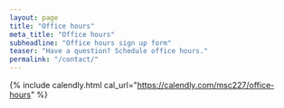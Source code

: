 ```yaml
---
layout: page
title: "Office hours"
meta_title: "Office hours"
subheadline: "Office hours sign up form"
teaser: "Have a question? Schedule office hours."
permalink: "/contact/"
---
```


{% include calendly.html cal_url="https://calendly.com/msc227/office-hours" %}
